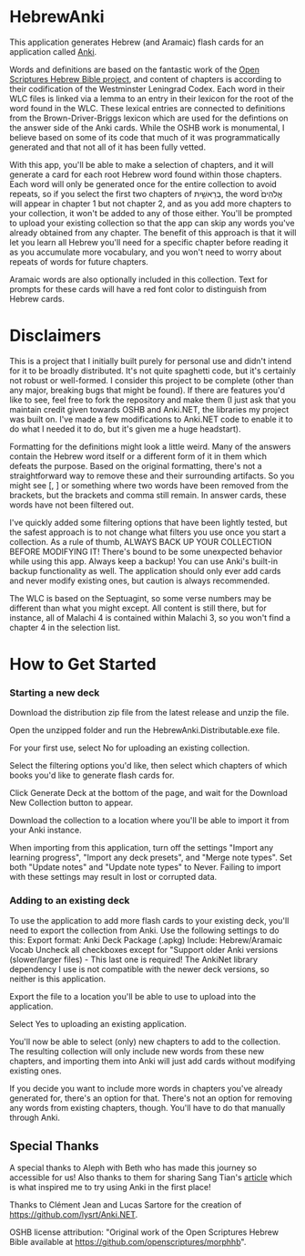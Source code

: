 # HebrewAnki
This application generates Hebrew (and Aramaic) flash cards for an application called [Anki](https://apps.ankiweb.net/).

Words and definitions are based on the fantastic work of the [Open Scriptures Hebrew Bible project](https://hb.openscriptures.org), and content of chapters is according to their codification of the Westminster Leningrad Codex. Each word in their WLC files is linked via a lemma to an entry in their lexicon for the root of the word found in the WLC. These lexical entries are connected to definitions from the Brown-Driver-Briggs lexicon which are used for the defintions on the answer side of the Anki cards. While the OSHB work is monumental, I believe based on some of its code that much of it was programmatically generated and that not all of it has been fully vetted.

With this app, you'll be able to make a selection of chapters, and it will generate a card for each root Hebrew word found within those chapters. Each word will only be generated once for the entire collection to avoid repeats, so if you select the first two chapters of בְּרֵאשִׁ֖ית, the word אֱלֹהִים֙ will appear in chapter 1 but not chapter 2, and as you add more chapters to your collection, it won't be added to any of those either. You'll be prompted to upload your existing collection so that the app can skip any words you've already obtained from any chapter. The benefit of this approach is that it will let you learn all Hebrew you'll need for a specific chapter before reading it as you accumulate more vocabulary, and you won't need to worry about repeats of words for future chapters.

Aramaic words are also optionally included in this collection. Text for prompts for these cards will have a red font color to distinguish from Hebrew cards.

# Disclaimers
This is a project that I initially built purely for personal use and didn't intend for it to be broadly distributed. It's not quite spaghetti code, but it's certainly not robust or well-formed. I consider this project to be complete (other than any major, breaking bugs that might be found). If there are features you'd like to see, feel free to fork the repository and make them (I just ask that you maintain credit given towards OSHB and Anki.NET, the libraries my project was built on. I've made a few modifications to Anki.NET code to enable it to do what I needed it to do, but it's given me a huge headstart).

Formatting for the definitions might look a little weird. Many of the answers contain the Hebrew word itself or a different form of it in them which defeats the purpose. Based on the original formatting, there's not a straightforward way to remove these and their surrounding artifacts. So you might see [, ] or something where two words have been removed from the brackets, but the brackets and comma still remain. In answer cards, these words have not been filtered out.

I've quickly added some filtering options that have been lightly tested, but the safest approach is to not change what filters you use once you start a collection. As a rule of thumb, ALWAYS BACK UP YOUR COLLECTION BEFORE MODIFYING IT! There's bound to be some unexpected behavior while using this app. Always keep a backup! You can use Anki's built-in backup functionality as well. The application should only ever add cards and never modify existing ones, but caution is always recommended.

The WLC is based on the Septuagint, so some verse numbers may be different than what you might except. All content is still there, but for instance, all of Malachi 4 is contained within Malachi 3, so you won't find a chapter 4 in the selection list.

# How to Get Started
### Starting a new deck
Download the distribution zip file from the latest release and unzip the file.

Open the unzipped folder and run the HebrewAnki.Distributable.exe file.

For your first use, select No for uploading an existing collection.

Select the filtering options you'd like, then select which chapters of which books you'd like to generate flash cards for.

Click Generate Deck at the bottom of the page, and wait for the Download New Collection button to appear.

Download the collection to a location where you'll be able to import it from your Anki instance.

When importing from this application, turn off the settings "Import any learning progress", "Import any deck presets", and "Merge note types".
Set both "Update notes" and "Update note types" to Never.
Failing to import with these settings may result in lost or corrupted data.

### Adding to an existing deck
To use the application to add more flash cards to your existing deck, you'll need to export the collection from Anki. Use the following settings to do this:
Export format: Anki Deck Package (.apkg)
Include: Hebrew/Aramaic Vocab
Uncheck all checkboxes except for "Support older Anki versions (slower/larger files) - This last one is required! The AnkiNet library dependency I use is not compatible with the newer deck versions, so neither is this application.

Export the file to a location you'll be able to use to upload into the application.

Select Yes to uploading an existing application.

You'll now be able to select (only) new chapters to add to the collection. The resulting collection will only include new words from these new chapters, and importing them into Anki will just add cards without modifying existing ones.

If you decide you want to include more words in chapters you've already generated for, there's an option for that. There's not an option for removing any words from existing chapters, though. You'll have to do that manually through Anki.

## Special Thanks
A special thanks to Aleph with Beth who has made this journey so accessible for us!
Also thanks to them for sharing Sang Tian's [article](https://medium.com/@sangsta/how-i-learned-biblical-hebrew-in-a-few-months-471fc8833255) which is what inspired me to try using Anki in the first place!

Thanks to Clément Jean and Lucas Sartore for the creation of https://github.com/lysrt/Anki.NET.

OSHB license attribution: "Original work of the Open Scriptures Hebrew Bible available at https://github.com/openscriptures/morphhb".